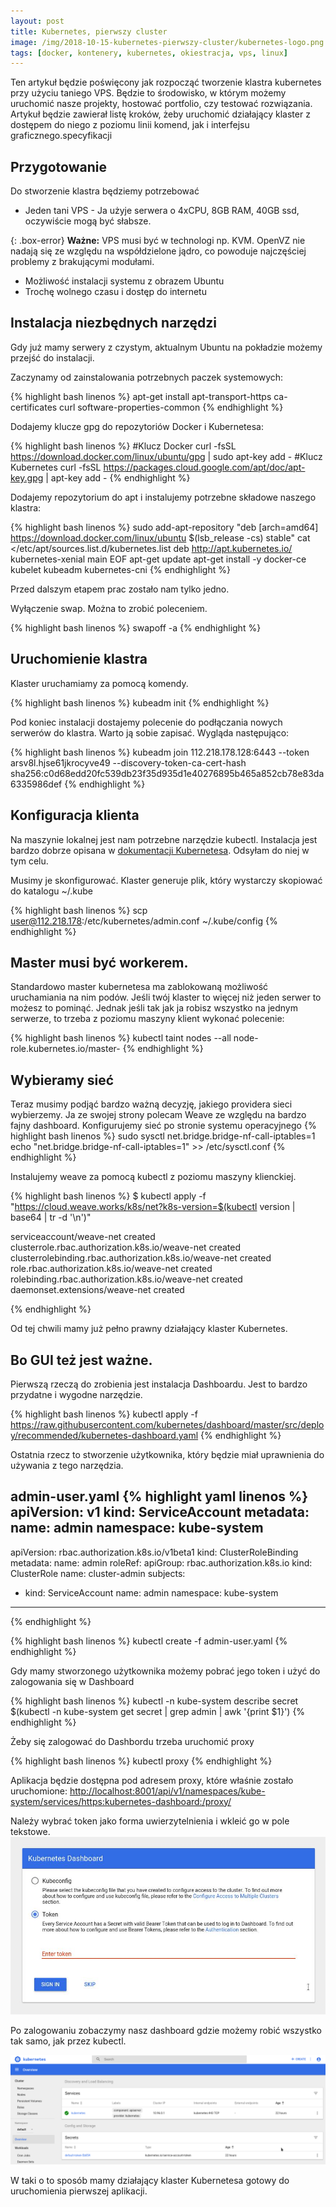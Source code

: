 ```yaml
---
layout: post
title: Kubernetes, pierwszy cluster
image: /img/2018-10-15-kubernetes-pierwszy-cluster/kubernetes-logo.png
tags: [docker, kontenery, kubernetes, okiestracja, vps, linux]
---
```


Ten artykuł będzie poświęcony jak rozpocząć tworzenie klastra kubernetes przy użyciu taniego VPS. Będzie to środowisko, w którym możemy uruchomić nasze projekty, hostować portfolio, czy testować rozwiązania. Artykuł będzie zawierał listę kroków, żeby uruchomić działający klaster z dostępem do niego z poziomu linii komend, jak i interfejsu graficznego.specyfikacji 

## Przygotowanie
Do stworzenie klastra będziemy potrzebować
* Jeden tani VPS - Ja użyje serwera o 4xCPU, 8GB RAM, 40GB ssd, oczywiście mogą być słabsze.

{: .box-error}
**Ważne:** VPS musi być w technologi np. KVM. OpenVZ nie nadają się ze względu na współdzielone jądro, co powoduje najczęściej problemy z brakującymi modułami.
* Możliwość instalacji systemu z obrazem Ubuntu
* Trochę wolnego czasu i dostęp do internetu

## Instalacja niezbędnych narzędzi

Gdy już mamy serwery z czystym, aktualnym Ubuntu na pokładzie możemy przejść do instalacji.

Zaczynamy od zainstalowania potrzebnych paczek systemowych:

{% highlight bash linenos %}
apt-get install apt-transport-https ca-certificates curl software-properties-common
{% endhighlight %}

Dodajemy klucze gpg do repozytoriów Docker i Kubernetesa:

{% highlight bash linenos %}
#Klucz Docker
curl -fsSL https://download.docker.com/linux/ubuntu/gpg | sudo apt-key add -
#Klucz Kubernetes
curl -fsSL https://packages.cloud.google.com/apt/doc/apt-key.gpg | apt-key add -
{% endhighlight %}

Dodajemy repozytorium do apt i instalujemy potrzebne składowe naszego klastra:

{% highlight bash linenos %}
sudo add-apt-repository "deb [arch=amd64] https://download.docker.com/linux/ubuntu $(lsb_release -cs) stable"
cat <<EOF >/etc/apt/sources.list.d/kubernetes.list
deb http://apt.kubernetes.io/ kubernetes-xenial main
EOF
apt-get update
apt-get install -y docker-ce kubelet kubeadm kubernetes-cni
{% endhighlight %}

Przed dalszym etapem prac zostało nam tylko jedno.

Wyłączenie swap. Można to zrobić poleceniem.

{% highlight bash linenos %}
swapoff -a
{% endhighlight %}

## Uruchomienie klastra

Klaster uruchamiamy za pomocą komendy.

{% highlight bash linenos %}
kubeadm init
{% endhighlight %}

Pod koniec instalacji dostajemy polecenie do podłączania nowych serwerów do klastra. Warto ją sobie zapisać. Wygląda następująco:

{% highlight bash linenos %}
kubeadm join 112.218.178.128:6443 --token arsv8l.hjse61jkrocyve49 --discovery-token-ca-cert-hash sha256:c0d68edd20fc539db23f35d935d1e40276895b465a852cb78e83da6335986def
{% endhighlight %}

## Konfiguracja klienta

Na maszynie lokalnej jest nam potrzebne narzędzie kubectl. Instalacja jest bardzo dobrze opisana w [dokumentacji Kubernetesa](https://kubernetes.io/docs/tasks/tools/install-kubectl/). Odsyłam do niej w tym celu.

Musimy je skonfigurować. Klaster generuje plik, który wystarczy skopiować do katalogu ~/.kube

{% highlight bash linenos %}
scp user@112.218.178:/etc/kubernetes/admin.conf ~/.kube/config
{% endhighlight %}

## Master musi być workerem.

Standardowo master kubernetesa ma zablokowaną możliwość uruchamiania na nim podów. Jeśli twój klaster to więcej niż jeden serwer to możesz to pominąć.
Jednak jeśli tak jak ja robisz wszystko na jednym serwerze, to trzeba z poziomu maszyny klient wykonać polecenie:

{% highlight bash linenos %}
kubectl taint nodes --all node-role.kubernetes.io/master-
{% endhighlight %}

## Wybieramy sieć

Teraz musimy podjąć bardzo ważną decyzję, jakiego providera sieci wybierzemy. Ja ze swojej strony polecam Weave ze względu na bardzo fajny dashboard.
Konfigurujemy sieć po stronie systemu operacyjnego
{% highlight bash linenos %}
sudo sysctl net.bridge.bridge-nf-call-iptables=1
echo "net.bridge.bridge-nf-call-iptables=1" >> /etc/sysctl.conf
{% endhighlight %}

Instalujemy weave za pomocą kubectl z poziomu maszyny klienckiej.

{% highlight bash linenos %}
$ kubectl apply -f "https://cloud.weave.works/k8s/net?k8s-version=$(kubectl version | base64 | tr -d '\n')"

serviceaccount/weave-net created
clusterrole.rbac.authorization.k8s.io/weave-net created
clusterrolebinding.rbac.authorization.k8s.io/weave-net created
role.rbac.authorization.k8s.io/weave-net created
rolebinding.rbac.authorization.k8s.io/weave-net created
daemonset.extensions/weave-net created

{% endhighlight %}

Od tej chwili mamy już pełno prawny działający klaster Kubernetes.

## Bo GUI też jest ważne.

Pierwszą rzeczą do zrobienia jest instalacja Dashboardu. Jest to bardzo przydatne i wygodne narzędzie.

{% highlight bash linenos %}
kubectl apply -f https://raw.githubusercontent.com/kubernetes/dashboard/master/src/deploy/recommended/kubernetes-dashboard.yaml
{% endhighlight %}

Ostatnia rzecz to stworzenie użytkownika, który będzie miał uprawnienia do używania z tego narzędzia.

admin-user.yaml
{% highlight yaml linenos %}
apiVersion: v1
kind: ServiceAccount
metadata:
name: admin
namespace: kube-system
---
apiVersion: rbac.authorization.k8s.io/v1beta1
kind: ClusterRoleBinding
metadata:
name: admin
roleRef:
apiGroup: rbac.authorization.k8s.io
kind: ClusterRole
name: cluster-admin
subjects:
- kind: ServiceAccount
name: admin
namespace: kube-system
---
{% endhighlight %}

{% highlight bash linenos %}
kubectl create -f admin-user.yaml
{% endhighlight %}

Gdy mamy stworzonego użytkownika możemy pobrać jego token i użyć do zalogowania się w Dashboard

{% highlight bash linenos %}
kubectl -n kube-system describe secret $(kubectl -n kube-system get secret | grep admin | awk '{print $1}')
{% endhighlight %}

Żeby się zalogować do Dashbordu trzeba uruchomić proxy

{% highlight bash linenos %}
kubectl proxy
{% endhighlight %}

Aplikacja będzie dostępna pod adresem proxy, które właśnie zostało uruchomione:
[http://localhost:8001/api/v1/namespaces/kube-system/services/https:kubernetes-dashboard:/proxy/](http://localhost:8001/api/v1/namespaces/kube-system/services/https:kubernetes-dashboard:/proxy/)

Należy wybrać token jako forma uwierzytelnienia i wkleić go w pole tekstowe.
![Dashboard](/img/2018-10-15-kubernetes-pierwszy-cluster/kubernetes-dashboard.jpg)

Po zalogowaniu zobaczymy nasz dashboard gdzie możemy robić wszystko tak samo, jak przez kubectl.

![Dashboard](/img/2018-10-15-kubernetes-pierwszy-cluster/kubernetes-dashboard.png)

W taki o to sposób mamy działający klaster Kubernetesa gotowy do uruchomienia pierwszej aplikacji.
